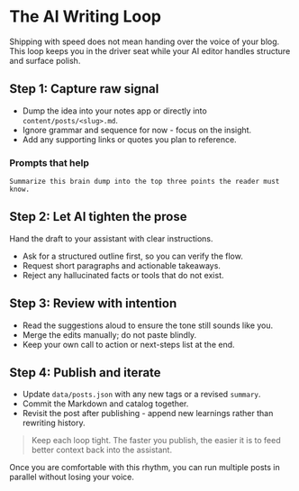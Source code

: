 # The AI Writing Loop

Shipping with speed does not mean handing over the voice of your blog. This loop keeps you in the driver seat while your AI editor handles structure and surface polish.

## Step 1: Capture raw signal

- Dump the idea into your notes app or directly into `content/posts/<slug>.md`.
- Ignore grammar and sequence for now - focus on the insight.
- Add any supporting links or quotes you plan to reference.

### Prompts that help

```
Summarize this brain dump into the top three points the reader must know.
```

## Step 2: Let AI tighten the prose

Hand the draft to your assistant with clear instructions.

- Ask for a structured outline first, so you can verify the flow.
- Request short paragraphs and actionable takeaways.
- Reject any hallucinated facts or tools that do not exist.

## Step 3: Review with intention

- Read the suggestions aloud to ensure the tone still sounds like you.
- Merge the edits manually; do not paste blindly.
- Keep your own call to action or next-steps list at the end.

## Step 4: Publish and iterate

- Update `data/posts.json` with any new tags or a revised `summary`.
- Commit the Markdown and catalog together.
- Revisit the post after publishing - append new learnings rather than rewriting history.

> Keep each loop tight. The faster you publish, the easier it is to feed better context back into the assistant.

Once you are comfortable with this rhythm, you can run multiple posts in parallel without losing your voice.
